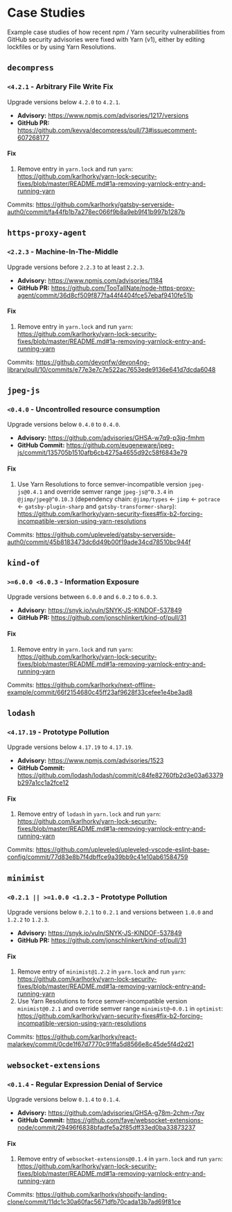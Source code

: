 # Case Studies

Example case studies of how recent npm / Yarn security vulnerabilities from GitHub security advisories were fixed with Yarn (v1), either by editing lockfiles or by using Yarn Resolutions.

## `decompress`

### `<4.2.1` - Arbitrary File Write Fix

Upgrade versions below `4.2.0` to `4.2.1`.

- **Advisory:** https://www.npmjs.com/advisories/1217/versions
- **GitHub PR:** https://github.com/kevva/decompress/pull/73#issuecomment-607268177

#### Fix

1. Remove entry in `yarn.lock` and run `yarn`: https://github.com/karlhorky/yarn-lock-security-fixes/blob/master/README.md#1a-removing-yarnlock-entry-and-running-yarn

Commits: https://github.com/karlhorky/gatsby-serverside-auth0/commit/fa44fb1b7a278ec066f9b8a9eb9f41b997b1287b

## `https-proxy-agent`

### `<2.2.3` - Machine-In-The-Middle

Upgrade versions before `2.2.3` to at least `2.2.3`.

- **Advisory:** https://www.npmjs.com/advisories/1184
- **GitHub PR:** https://github.com/TooTallNate/node-https-proxy-agent/commit/36d8cf509f877fa44f4404fce57ebaf9410fe51b

#### Fix

1. Remove entry in `yarn.lock` and run `yarn`: https://github.com/karlhorky/yarn-lock-security-fixes/blob/master/README.md#1a-removing-yarnlock-entry-and-running-yarn

Commits: https://github.com/devonfw/devon4ng-library/pull/10/commits/e77e3e7c7e522ac7653ede9136e641d7dcda6048

## `jpeg-js`

### `<0.4.0` - Uncontrolled resource consumption

Upgrade versions below `0.4.0` to `0.4.0`.

- **Advisory:** https://github.com/advisories/GHSA-w7q9-p3jq-fmhm
- **GitHub Commit:** https://github.com/eugeneware/jpeg-js/commit/135705b1510afb6cb4275a4655d92c58f6843e79

#### Fix

1. Use Yarn Resolutions to force semver-incompatible version `jpeg-js@0.4.1` and override semver range `jpeg-js@^0.3.4` in `@jimp/jpeg@^0.10.3` (dependency chain: `@jimp/types` <- `jimp` <- `potrace` <- `gatsby-plugin-sharp` and `gatsby-transformer-sharp`): https://github.com/karlhorky/yarn-security-fixes#fix-b2-forcing-incompatible-version-using-yarn-resolutions

Commits: https://github.com/upleveled/gatsby-serverside-auth0/commit/45b8183473dc6d49b00f19ade34cd78510bc944f

## `kind-of`

### `>=6.0.0 <6.0.3` - Information Exposure

Upgrade versions between `6.0.0` and `6.0.2` to `6.0.3`.

- **Advisory:** https://snyk.io/vuln/SNYK-JS-KINDOF-537849
- **GitHub PR:** https://github.com/jonschlinkert/kind-of/pull/31

#### Fix

1. Remove entry in `yarn.lock` and run `yarn`: https://github.com/karlhorky/yarn-lock-security-fixes/blob/master/README.md#1a-removing-yarnlock-entry-and-running-yarn

Commits: https://github.com/karlhorky/next-offline-example/commit/66f2154680c45ff23af9628f33cefee1e4be3ad8

## `lodash`

### `<4.17.19` - Prototype Pollution

Upgrade versions below `4.17.19` to `4.17.19`.

- **Advisory:** https://www.npmjs.com/advisories/1523
- **GitHub Commit:** https://github.com/lodash/lodash/commit/c84fe82760fb2d3e03a63379b297a1cc1a2fce12

#### Fix

1. Remove entry of `lodash` in `yarn.lock` and run `yarn`: https://github.com/karlhorky/yarn-lock-security-fixes/blob/master/README.md#1a-removing-yarnlock-entry-and-running-yarn

Commits: https://github.com/upleveled/upleveled-vscode-eslint-base-config/commit/77d83e8b7f4dbffce9a39bb9c41e10ab61584759

## `minimist`

### `<0.2.1 || >=1.0.0 <1.2.3` - Prototype Pollution

Upgrade versions below `0.2.1` to `0.2.1` and versions between `1.0.0` and `1.2.2` to `1.2.3`.

- **Advisory:** https://snyk.io/vuln/SNYK-JS-KINDOF-537849
- **GitHub PR:** https://github.com/jonschlinkert/kind-of/pull/31

#### Fix

1. Remove entry of `minimist@1.2.2` in `yarn.lock` and run `yarn`: https://github.com/karlhorky/yarn-lock-security-fixes/blob/master/README.md#1a-removing-yarnlock-entry-and-running-yarn
2. Use Yarn Resolutions to force semver-incompatible version `minimist@0.2.1` and override semver range `minimist@~0.0.1` in `optimist`: https://github.com/karlhorky/yarn-security-fixes#fix-b2-forcing-incompatible-version-using-yarn-resolutions

Commits: https://github.com/karlhorky/react-malarkey/commit/0cde1f67d7770c91ffa5d8566e8c45de5f4d2d21

## `websocket-extensions`

### `<0.1.4` - Regular Expression Denial of Service

Upgrade versions below `0.1.4` to `0.1.4`.

- **Advisory:** https://github.com/advisories/GHSA-g78m-2chm-r7qv
- **GitHub Commit:** https://github.com/faye/websocket-extensions-node/commit/29496f6838bfadfe5a2f85dff33ed0ba33873237

#### Fix

1. Remove entry of `websocket-extensions@0.1.4` in `yarn.lock` and run `yarn`: https://github.com/karlhorky/yarn-lock-security-fixes/blob/master/README.md#1a-removing-yarnlock-entry-and-running-yarn

Commits: https://github.com/karlhorky/shopify-landing-clone/commit/11dc1c30a60fac5671dfb70cada13b7ad69f81ce
